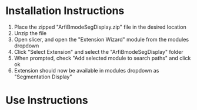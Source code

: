 # Installation Instructions
1. Place the zipped "ArfiBmodeSegDisplay.zip" file in the desired location
2. Unzip the file
3. Open slicer, and open the "Extension Wizard" module from the modules dropdown
4. Click "Select Extension" and select the "ArfiBmodeSegDisplay" folder
5. When prompted, check "Add selected module to search paths" and click ok
6. Extension should now be available in modules dropdown as "Segmentation Display"

# Use Instructions